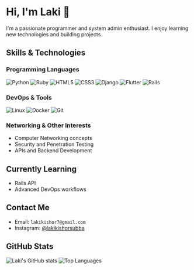 # Hi, I'm Laki 👋

I'm a passionate programmer and system admin enthusiast. I enjoy learning new technologies and building projects.

## Skills & Technologies

### Programming Languages
![Python](https://img.shields.io/badge/-Python-333333?style=flat&logo=python)
![Ruby](https://img.shields.io/badge/-Ruby-CC342D?style=flat&logo=ruby)
![HTML5](https://img.shields.io/badge/-HTML5-E34F26?style=flat&logo=html5)
![CSS3](https://img.shields.io/badge/-CSS3-1572B6?style=flat&logo=css3)
![Django](https://img.shields.io/badge/-Django-092E20?style=flat&logo=django)
![Flutter](https://img.shields.io/badge/-Flutter-02569B?style=flat&logo=flutter)
![Rails](https://img.shields.io/badge/-Ruby_on_Rails-DD0031?style=flat&logo=ruby-on-rails)

### DevOps & Tools
![Linux](https://img.shields.io/badge/-Linux-FCC624?style=flat&logo=linux)
![Docker](https://img.shields.io/badge/-Docker-2496ED?style=flat&logo=docker)
![Git](https://img.shields.io/badge/-Git-F05032?style=flat&logo=git)

### Networking & Other Interests
- Computer Networking concepts
- Security and Penetration Testing
- APIs and Backend Development

## Currently Learning
- Rails API
- Advanced DevOps workflows

## Contact Me
- Email: `lakikishor7@gmail.com`
- Instagram: [@lakikishorsubba](https://instagram.com/lakikishorsubba)

## GitHub Stats
![Laki's GitHub stats](https://github-readme-stats.vercel.app/api?username=lakikishorsubba&show_icons=true&theme=radical)
![Top Languages](https://github-readme-stats.vercel.app/api/top-langs/?username=lakikishorsubba&layout=compact&theme=radical)
